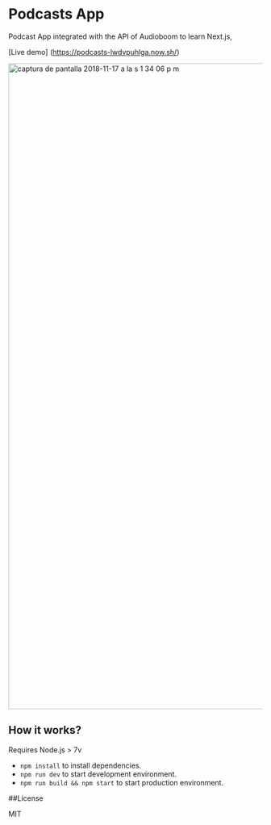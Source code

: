 # Podcasts App

Podcast App integrated with the API of Audioboom to learn Next.js,

[Live demo] (https://podcasts-lwdvpuhlga.now.sh/)

<img width="1280" alt="captura de pantalla 2018-11-17 a la s 1 34 06 p m" src="https://user-images.githubusercontent.com/45129753/48665236-248d9100-ea79-11e8-89a8-8eac53a21339.png">

## How it works?

Requires Node.js > 7v 

* `npm install` to install dependencies.
* `npm run dev` to start development environment.
* `npm run build && npm start` to start production environment. 

##License

MIT
